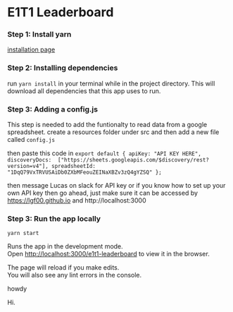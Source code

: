 # E1T1 Leaderboard

### Step 1: Install yarn
[installation page](https://classic.yarnpkg.com/en/docs/install/#windows-stable)

### Step 2: Installing dependencies
run `yarn install` in your terminal while in the project directory.
This will download all dependencies that this app uses to run.

### Step 3: Adding a config.js
This step is needed to add the funtionalty to read data from a google spreadsheet.
create a resources folder under src and then add a new file called `config.js`

then paste this code in
`export default {
    apiKey: "API KEY HERE",
    discoveryDocs: 
      ["https://sheets.googleapis.com/$discovery/rest?version=v4"],
    spreadsheetId: "1DqQ79VxTRVUSAiDb0ZXbMFeouZEINaXBZv3zQ4gYZSQ"
  };`

  then message Lucas on slack for API key or if you know how to set up your own API key then go ahead, just make sure it can be accessed by https://lgf00.github.io and http://localhost:3000

### Step 3: Run the app locally
`yarn start`

Runs the app in the development mode.<br />
Open [http://localhost:3000/e1t1-leaderboard](http://localhost:3000/e1t1-leaderboard) to view it in the browser.

The page will reload if you make edits.<br />
You will also see any lint errors in the console.



howdy


Hi.
